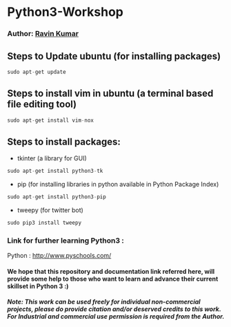 # Python3-Workshop

### Author: [Ravin Kumar](https://mr-ravin.github.io)

##  Steps to Update ubuntu (for installing packages)

```python
sudo apt-get update
```

## Steps to install vim in ubuntu (a terminal based file editing tool)

```python
sudo apt-get install vim-nox
```

## Steps to install packages:

- tkinter (a library for GUI)

```python
sudo apt-get install python3-tk
```

- pip (for installing libraries in python available in Python Package Index)

```python
sudo apt-get install python3-pip
```

- tweepy (for  twitter bot)

```python
sudo pip3 install tweepy
```


### Link for further learning Python3 :

Python : http://www.pyschools.com/


#### We hope that this repository and documentation link referred here, will provide some help to those who want to learn and advance their current skillset in Python 3 :)

##### Note: This work can be used freely for individual non-commercial projects, please do provide citation and/or deserved credits to this work. For Industrial and commercial use permission is required from the Author.
